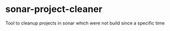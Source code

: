 sonar-project-cleaner
=====================

Tool to cleanup projects in sonar which were not build since a specific time
